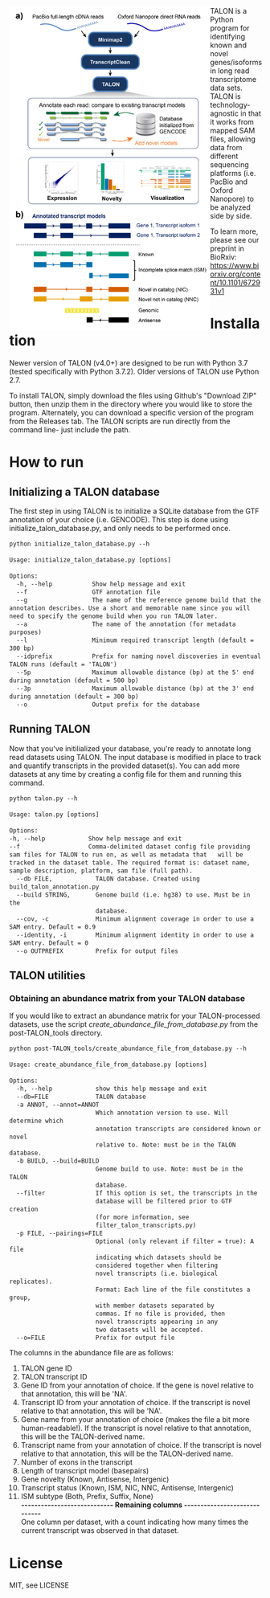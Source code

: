 <img align="left" width="400" src="diagram.png">
TALON is a Python program for identifying known and novel genes/isoforms
in long read transcriptome data sets. TALON is technology-agnostic in that it
works from mapped SAM files, allowing data from different sequencing platforms
(i.e. PacBio and Oxford Nanopore) to be analyzed side by side. 

To learn more, please see our preprint in BioRxiv: https://www.biorxiv.org/content/10.1101/672931v1

# Installation
Newer version of TALON (v4.0+) are designed to be run with Python 3.7 (tested specifically with Python 3.7.2). Older versions of TALON use Python 2.7.

To install TALON, simply download the files using Github's "Download ZIP" button, then unzip them in the directory where you would like to store the program. Alternately, you can download a specific version of the program from the Releases tab. The TALON scripts are run directly from the command line- just include the path.

# How to run

## Initializing a TALON database
The first step in using TALON is to initialize a SQLite database from the GTF annotation of your choice (i.e. GENCODE). This step is done using initialize_talon_database.py, and only needs to be performed once.  

```
python initialize_talon_database.py --h

Usage: initialize_talon_database.py [options]

Options:
  -h, --help           Show help message and exit
  --f                  GTF annotation file
  --g                  The name of the reference genome build that the annotation describes. Use a short and memorable name since you will need to specify the genome build when you run TALON later.
  --a                  The name of the annotation (for metadata purposes)
  --l                  Minimum required transcript length (default = 300 bp)
  --idprefix           Prefix for naming novel discoveries in eventual TALON runs (default = 'TALON')
  --5p                 Maximum allowable distance (bp) at the 5' end during annotation (default = 500 bp)
  --3p                 Maximum allowable distance (bp) at the 3' end during annotation (default = 300 bp)
  --o                  Output prefix for the database
```

## Running TALON
Now that you've initilialized your database, you're ready to annotate long read datasets using TALON. The input database is modified in place to track and quantify transcripts in the provided dataset(s). You can add more datasets at any time by creating a config file for them and running this command. 

```
python talon.py --h

Usage: talon.py [options]

Options:
-h, --help            Show help message and exit
--f                   Comma-delimited dataset config file providing sam files for TALON to run on, as well as metadata that   will be tracked in the dataset table. The required format is: dataset name, sample description, platform, sam file (full path).
  --db FILE,            TALON database. Created using build_talon_annotation.py
  --build STRING,       Genome build (i.e. hg38) to use. Must be in the
                        database.
  --cov, -c             Minimum alignment coverage in order to use a SAM entry. Default = 0.9
  --identity, -i        Minimum alignment identity in order to use a SAM entry. Default = 0
  --o OUTPREFIX         Prefix for output files
```

## TALON utilities

### Obtaining an abundance matrix from your TALON database
If you would like to extract an abundance matrix for your TALON-processed datasets, use the script *create_abundance_file_from_database.py* from the post-TALON_tools directory.

```
python post-TALON_tools/create_abundance_file_from_database.py --h

Usage: create_abundance_file_from_database.py [options]

Options:
  -h, --help            show this help message and exit
  --db=FILE             TALON database
  -a ANNOT, --annot=ANNOT
                        Which annotation version to use. Will determine which
                        annotation transcripts are considered known or novel
                        relative to. Note: must be in the TALON database.
  -b BUILD, --build=BUILD
                        Genome build to use. Note: must be in the TALON
                        database.
  --filter              If this option is set, the transcripts in the
                        database will be filtered prior to GTF creation
                        (for more information, see
                        filter_talon_transcripts.py)
  -p FILE, --pairings=FILE
                        Optional (only relevant if filter = true): A file
                        indicating which datasets should be
                        considered together when filtering
                        novel transcripts (i.e. biological replicates).
                        Format: Each line of the file constitutes a group,
                        with member datasets separated by
                        commas. If no file is provided, then
                        novel transcripts appearing in any
                        two datasets will be accepted.
  --o=FILE              Prefix for output file
```
The columns in the abundance file are as follows:
1. TALON gene ID
2. TALON transcript ID	
3. Gene ID from your annotation of choice. If the gene is novel relative to that annotation, this will be 'NA'.
4. Transcript ID from your annotation of choice. If the transcript is novel relative to that annotation, this will be 'NA'.
5. Gene name from your annotation of choice (makes the file a bit more human-readable!). If the transcript is novel relative to that annotation, this will be the TALON-derived name.
6. Transcript name from your annotation of choice. If the transcript is novel relative to that annotation, this will be the TALON-derived name.	
7. Number of exons in the transcript
8. Length of transcript model (basepairs)
9. Gene novelty (Known, Antisense, Intergenic)	
10. Transcript status (Known, ISM, NIC, NNC, Antisense, Intergenic)
11. ISM subtype (Both, Prefix, Suffix, None)  
**---------------------------- Remaining columns -----------------------------**  
One column per dataset, with a count indicating how many times the current transcript was observed in that dataset. 

# License
MIT, see LICENSE
